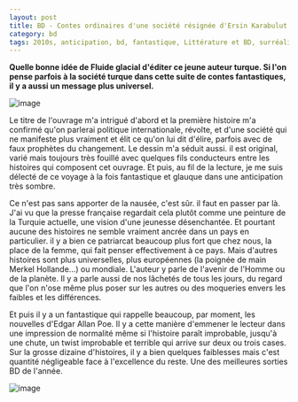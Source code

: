 ```yaml
---
layout: post
title: BD - Contes ordinaires d'une société résignée d'Ersin Karabulut (2018)
category: bd
tags: 2010s, anticipation, bd, fantastique, Littérature et BD, surréalisme, turquie
---
```

**Quelle bonne idée de Fluide glacial d'éditer ce jeune auteur turque. Si l'on pense parfois à la société turque dans cette suite de contes fantastiques, il y a aussi un message plus universel.**

![image](https://filedn.eu/llqi9IBxlYouGRXYG2xlROb/img/2018/contesresign.jpg)

Le titre de l'ouvrage m'a intrigué d'abord et la première histoire m'a confirmé qu'on parlerai politique internationale, révolte, et d'une société qui ne manifeste plus vraiment et élit ce qu'on lui dit d'élire, parfois avec de faux prophètes du changement. Le dessin m'a séduit aussi. il est original, varié mais toujours très fouillé avec quelques fils conducteurs entre les histoires qui composent cet ouvrage. Et puis, au fil de la lecture, je me suis délecté de ce voyage à la fois fantastique et glauque dans une anticipation très sombre.

Ce n'est pas sans apporter de la nausée, c'est sûr. il faut en passer par là. J'ai vu que la presse française regardait cela plutôt comme une peinture de la Turquie actuelle, une vision d'une jeunesse désenchantée. Et pourtant aucune des histoires ne semble vraiment ancrée dans un pays en particulier. il y a bien ce patriarcat beaucoup plus fort que chez nous, la place de la femme, qui fait penser effectivement à ce pays. Mais d'autres histoires sont plus universelles, plus européennes (la poignée de main Merkel Hollande...) ou mondiale. L'auteur y parle de l'avenir de l'Homme ou de la planète. Il y a parle aussi de nos lâchetés de tous les jours, du regard que l'on n'ose même plus poser sur les autres ou des moqueries envers les faibles et les différences.

Et puis il y a un fantastique qui rappelle beaucoup, par moment, les nouvelles d'Edgar Allan Poe. Il y a cette manière d'emmener le lecteur dans une impression de normalité même si l'histoire paraît improbable, jusqu'à une chute, un twist improbable et terrible qui arrive sur deux ou trois cases. Sur la grosse dizaine d'histoires, il y a bien quelques faiblesses mais c'est quantité négligeable face à l'excellence du reste. Une des meilleures sorties BD de l'année.

![image](https://filedn.eu/llqi9IBxlYouGRXYG2xlROb/img/2018/contesresign2.jpg)
